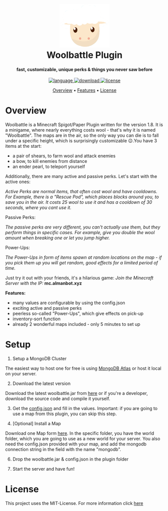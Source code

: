 <h1 align="center">
  <br>
  <img src="images/sheep.png" alt="logo" width="160"/>
  <br>
  Woolbattle Plugin
  <br>
</h1> 

<h4 align="center">fast, customizable, unique perks & things you never saw before</h4>

<p align="center">
  <a href="https://java.com/">
    <img src="https://img.shields.io/badge/made%20with-java-orange?style=for-the-badge" alt="language">
  </a>
  <a href="https://github.com/SimsumMC/woolbattle/releases">
    <img src="https://img.shields.io/badge/Download-BETA-blue?style=for-the-badge" alt="download">
  </a>
  <a href="https://choosealicense.com/licenses/mit/">
    <img src="https://img.shields.io/badge/license-MIT-green?style=for-the-badge" alt="license">
  </a>
</p>

<p align="center">
  <a href="#overview">Overview</a>
  •
  <a href="#overview">Features</a>
  •
  <a href="#license">License</a>
</p>

# Overview

Woolbattle is a Minecraft Spigot/Paper Plugin written for the version 1.8. It is a minigame, where nearly everything
costs wool - that's why it is named "Woolbattle". The maps are in the air, so the only way you can die is to fall
under a specific height, which is surprisingly customizable 😉.You have 3 items at the start: 
- a pair of shears, to farm wool and attack enemies
- a bow, to kill enemies from distance
- an ender pearl, to teleport yourself 

Additionally, there are many active and passive perks. Let's start with the active ones:

_Active Perks are normal items, that often cost wool and have cooldowns. For Example, there is a "Rescue Pod", 
which places blocks around you, to save you in the air. It costs 25 wool to use it and has a cooldown of 30 seconds, 
where you cant use it._

Passive Perks:

_The passive perks are very different, you can't actually use them, but they perform things in specific cases. For example,
give you double the wool amount when breaking one or let you jump higher._

Power-Ups:

_The Power-Ups in form of items spawn at random locations on the map - if you pick them up you will get random, good effects 
for a limited period of time._


Just try it out with your friends, it's a hilarious game: _Join the Minecraft Server with the IP:_ **mc.almanbot.xyz**

**Features:**

- many values are configurable by using the config.json
- exciting active and passive perks
- peerless so-called "Power-Ups", which give effects on pick-up
- inventory-sort function
- already 2 wonderful maps included - only 5 minutes to set up

# Setup

1. Setup a MongoDB Cluster

The easiest way to host one for free is using [MongoDB Atlas](https://www.mongodb.com/atlas) or 
host it local on your server.

2. Download the latest version

Download the latest woolbattle.jar from [here](https://github.com/SimsumMC/woolbattle/releases) or if you're a 
developer, download the source code and compile it yourself.

3. Get the [config.json](https://github.com/SimsumMC/woolbattle/blob/main/config.json) and fill in the values. Important:
if you are going to use a map from this plugin, you can skip this step.


4. [Optional] Install a Map

Download one Map form [here](https://github.com/SimsumMC/woolbattle/tree/main/maps). In the specific folder, you have the 
world folder, which you are going to use as a new world for your server. You also need the config.json provided with your map,
and add the mongodb connection string in the field with the name "mongodb".

6. Drop the woolbattle.jar & config.json in the plugin folder 


7. Start the server and have fun!

# License

This project uses the MIT-License. For more information click [here](https://choosealicense.com/licenses/mit/)
